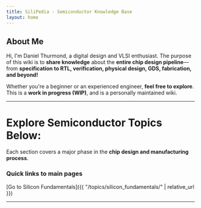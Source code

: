 ```yaml
---
title: SiliPedia - Semiconductor Knowledge Base
layout: home
---
```


## About Me
Hi, I'm Daniel Thurmond, a digital design and VLSI enthusiast. The purpose of this wiki is to **share knowledge** about the **entire chip design pipeline**—from **specification to RTL, verification, physical design, GDS, fabrication, and beyond!**  

Whether you're a beginner or an experienced engineer, **feel free to explore**. This is a **work in progress (WIP)**, and is a personally maintained wiki.

---

# **Explore Semiconductor Topics Below:**
Each section covers a major phase in the **chip design and manufacturing process**.

### **Quick links to main pages**
[Go to Silicon Fundamentals]({{ "/topics/silicon_fundamentals/" | relative_url }})

---